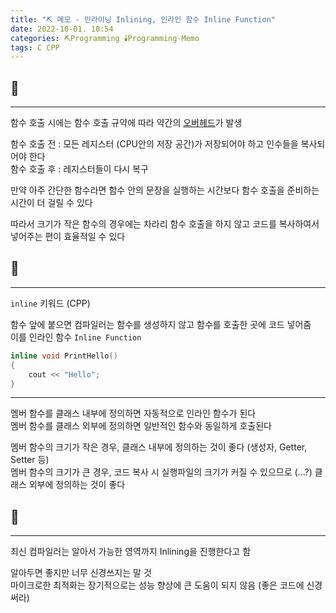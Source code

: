 ```yaml
---
title: "⛏️ 메모 - 인라이닝 Inlining, 인라인 함수 Inline Function"
date: 2022-10-01. 10:54
categories: ⛏️Programming 🕯️Programming-Memo
tags: C CPP
---
```



## 💎

---
함수 호출 시에는 함수 호출 규약에 따라 약간의 [오버헤드](https://ttmdacl.github.io/posts/Overhead/)가 발생  

함수 호출 전 : 모든 레지스터 (CPU안의 저장 공간)가 저장되어야 하고 인수들을 복사되어야 한다  
함수 호출 후 : 레지스터들이 다시 복구

만약 아주 간단한 함수라면 함수 안의 문장을 실행하는 시간보다 함수 호출을 준비하는 시간이 더 걸릴 수 있다  

따라서 크기가 작은 함수의 경우에는 차라리 함수 호출을 하지 않고 코드를 복사하여서 넣어주는 편이 효율적일 수 있다  


## 💎

---

`inline` 키워드 (CPP)  

함수 앞에 붙으면 컴파일러는 함수를 생성하지 않고 함수를 호출한 곳에 코드 넣어줌  
이를 인라인 함수 `Inline Function`  

```cpp
inline void PrintHello()
{
    cout << "Hello";
}
```

---
멤버 함수를 클래스 내부에 정의하면 자동적으로 인라인 함수가 된다  
멤버 함수를 클래스 외부에 정의하면 일반적인 함수와 동일하게 호출된다  

멤버 함수의 크기가 작은 경우, 클래스 내부에 정의하는 것이 좋다 (생성자, Getter, Setter 등)  
멤버 함수의 크기가 큰 경우, 코드 복사 시 실행파일의 크기가 커질 수 있으므로 (...?) 클래스 외부에 정의하는 것이 좋다


## 💎

---

최신 컴파일러는 알아서 가능한 영역까지 Inlining을 진행한다고 함

알아두면 좋지만 너무 신경쓰지는 말 것  
마이크로한 최적화는 장기적으로는 성능 향상에 큰 도움이 되지 않음 (좋은 코드에 신경써라)

